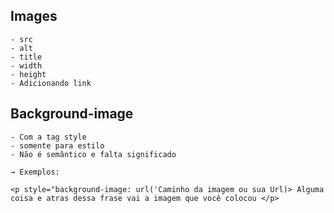 ## Images

    - src
    - alt
    - title
    - width
    - height
    - Adicionando link

## Background-image

    - Com a tag style
    - somente para estilo
    - Não é semântico e falta significado

    → Exemplos:

    <p style="background-image: url('Caminho da imagem ou sua Url)> Alguma coisa e atras dessa frase vai a imagem que você colocou </p>